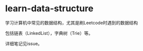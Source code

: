 # learn-data-structure
学习计算机中常见的数据结构，尤其是刷Leetcode时遇到的数据结构

包括链表（LinkedList），字典树（Trie）等。


详细笔记见issue。
